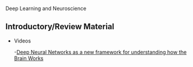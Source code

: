 Deep Learning and Neuroscience

Introductory/Review Material
----------------------------


   * Videos

      -[Deep Neural Networks as a new framework for understanding how the Brain Works](https://youtu.be/tyYIuvbV2po)
 
